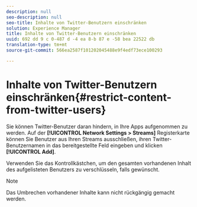 ```yaml
---
description: null
seo-description: null
seo-title: Inhalte von Twitter-Benutzern einschränken
solution: Experience Manager
title: Inhalte von Twitter-Benutzern einschränken
uuid: 692 dd 9 c 0-487 d -4 ea 8-b 87 e -58 bea 22522 db
translation-type: tm+mt
source-git-commit: 566ea2587f101202045488e9f4edf73ece100293

---
```



# Inhalte von Twitter-Benutzern einschränken{#restrict-content-from-twitter-users}

Sie können Twitter-Benutzer daran hindern, in Ihre Apps aufgenommen zu werden. Auf der **[!UICONTROL Network Settings > Streams]** Registerkarte können Sie Benutzer aus Ihren Streams ausschließen, ihren Twitter-Benutzernamen in das bereitgestellte Feld eingeben und klicken **[!UICONTROL Add]**.

Verwenden Sie das Kontrollkästchen, um den gesamten vorhandenen Inhalt des aufgelisteten Benutzers zu verschlüsseln, falls gewünscht.

>[!NOTE]
>
>Das Umbrechen vorhandener Inhalte kann nicht rückgängig gemacht werden.

